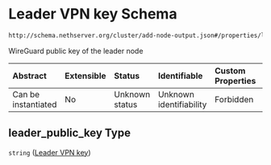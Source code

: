 # Leader VPN key Schema

```txt
http://schema.nethserver.org/cluster/add-node-output.json#/properties/leader_public_key
```

WireGuard public key of the leader node

| Abstract            | Extensible | Status         | Identifiable            | Custom Properties | Additional Properties | Access Restrictions | Defined In                                                                    |
| :------------------ | :--------- | :------------- | :---------------------- | :---------------- | :-------------------- | :------------------ | :---------------------------------------------------------------------------- |
| Can be instantiated | No         | Unknown status | Unknown identifiability | Forbidden         | Allowed               | none                | [add-node-output.json\*](cluster/add-node-output.json "open original schema") |

## leader\_public\_key Type

`string` ([Leader VPN key](add-node-output-properties-leader-vpn-key.md))
